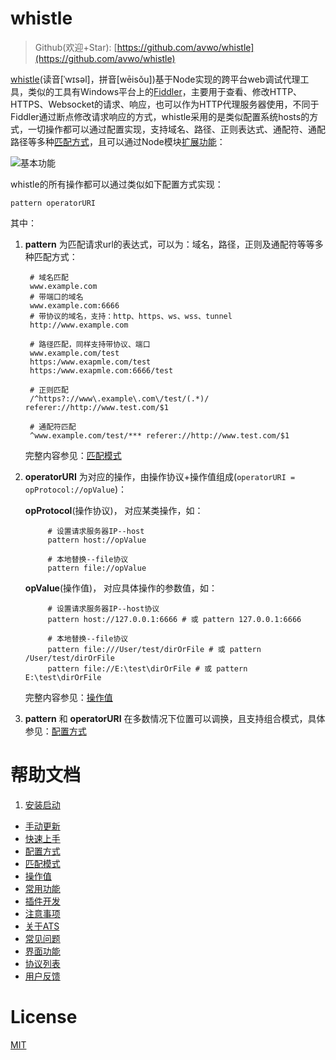 # whistle

> Github(欢迎+Star): [https://github.com/avwo/whistle](https://github.com/avwo/whistle)

[whistle](https://github.com/avwo/whistle)(读音[ˈwɪsəl]，拼音[wēisǒu])基于Node实现的跨平台web调试代理工具，类似的工具有Windows平台上的[Fiddler](http://www.telerik.com/fiddler/)，主要用于查看、修改HTTP、HTTPS、Websocket的请求、响应，也可以作为HTTP代理服务器使用，不同于Fiddler通过断点修改请求响应的方式，whistle采用的是类似配置系统hosts的方式，一切操作都可以通过配置实现，支持域名、路径、正则表达式、通配符、通配路径等多种[匹配方式](./pattern.html)，且可以通过Node模块[扩展功能](./plugins.html)：

![基本功能](https://raw.githubusercontent.com/avwo/whistleui/master/assets/whistle.png)

whistle的所有操作都可以通过类似如下配置方式实现：

	pattern operatorURI


其中：

1. **pattern** 为匹配请求url的表达式，可以为：域名，路径，正则及通配符等等多种匹配方式：

		# 域名匹配
		www.example.com
		# 带端口的域名
		www.example.com:6666
		# 带协议的域名，支持：http、https、ws、wss、tunnel
		http://www.example.com

		# 路径匹配，同样支持带协议、端口
		www.example.com/test
		https:/www.exapmle.com/test
		https:/www.exapmle.com:6666/test

		# 正则匹配
		/^https?://www\.example\.com\/test/(.*)/ referer://http://www.test.com/$1

		# 通配符匹配
		^www.example.com/test/*** referer://http://www.test.com/$1

	完整内容参见：[匹配模式](./pattern.html)
2. **operatorURI** 为对应的操作，由操作协议+操作值组成(`operatorURI = opProtocol://opValue`)：
	
	**opProtocol**(操作协议)， 对应某类操作，如：
		
			# 设置请求服务器IP--host
			pattern host://opValue	

			# 本地替换--file协议
			pattern file://opValue
	
	**opValue**(操作值)， 对应具体操作的参数值，如：

			# 设置请求服务器IP--host协议
			pattern host://127.0.0.1:6666 # 或 pattern 127.0.0.1:6666	

			# 本地替换--file协议
			pattern file:///User/test/dirOrFile # 或 pattern /User/test/dirOrFile
			pattern file://E:\test\dirOrFile # 或 pattern E:\test\dirOrFile

  	完整内容参见：[操作值](./data.html)
3. **pattern** 和 **operatorURI** 在多数情况下位置可以调换，且支持组合模式，具体参见：[配置方式](./mode.html)
		
# 帮助文档
1. [安装启动](install.md)
* [手动更新](update.md)
* [快速上手](quickstart.md)
* [配置方式](mode.md)
* [匹配模式](pattern.md)
* [操作值](data.md)
* [常用功能](frequet.md)
* [插件开发](plugins.md)
* [注意事项](attention.md)
* [关于ATS](ats.md)
* [常见问题](questions.md)
* [界面功能](webui/README.md)
* [协议列表](rules/README.md)
* [用户反馈](feedback.md)
	
# License
[MIT](https://github.com/avwo/whistle/blob/master/LICENSE)


